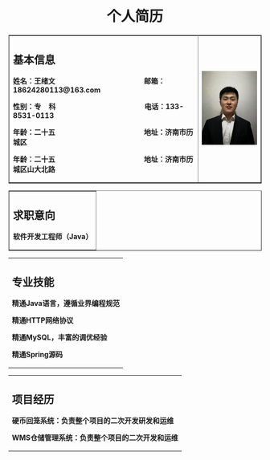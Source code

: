 <table border="1">
  <tr><h1 style="text-align: center;">个人简历</h1></tr>
  <tr>
    <td width="75%">
      <h2>基本信息</h2>
      <p><b>姓名：王绪文&nbsp;&nbsp;&nbsp;&nbsp;&nbsp;&nbsp;&nbsp;&nbsp;&nbsp;&nbsp;&nbsp;&nbsp;&nbsp;&nbsp;&nbsp;&nbsp;&nbsp;&nbsp;&nbsp;&nbsp;&nbsp;&nbsp;&nbsp;&nbsp;&nbsp;&nbsp;&nbsp;&nbsp;&nbsp;&nbsp;&nbsp;&nbsp;&nbsp;&nbsp;&nbsp;&nbsp;&nbsp;&nbsp;&nbsp;&nbsp;&nbsp;&nbsp;&nbsp;&nbsp;&nbsp;&nbsp;&nbsp;邮箱：18624280113@163.com</b></p>
      <p><b>性别：专&nbsp;&nbsp;&nbsp;&nbsp;科&nbsp;&nbsp;&nbsp;&nbsp;&nbsp;&nbsp;&nbsp;&nbsp;&nbsp;&nbsp;&nbsp;&nbsp;&nbsp;&nbsp;&nbsp;&nbsp;&nbsp;&nbsp;&nbsp;&nbsp;&nbsp;&nbsp;&nbsp;&nbsp;&nbsp;&nbsp;&nbsp;&nbsp;&nbsp;&nbsp;&nbsp;&nbsp;&nbsp;&nbsp;&nbsp;&nbsp;&nbsp;&nbsp;&nbsp;&nbsp;&nbsp;&nbsp;&nbsp;&nbsp;&nbsp;&nbsp;&nbsp;电话：133-8531-0113</b></p>
      <p><b>年龄：二十五&nbsp;&nbsp;&nbsp;&nbsp;&nbsp;&nbsp;&nbsp;&nbsp;&nbsp;&nbsp;&nbsp;&nbsp;&nbsp;&nbsp;&nbsp;&nbsp;&nbsp;&nbsp;&nbsp;&nbsp;&nbsp;&nbsp;&nbsp;&nbsp;&nbsp;&nbsp;&nbsp;&nbsp;&nbsp;&nbsp;&nbsp;&nbsp;&nbsp;&nbsp;&nbsp;&nbsp;&nbsp;&nbsp;&nbsp;&nbsp;&nbsp;&nbsp;&nbsp;&nbsp;&nbsp;&nbsp;&nbsp;地址：济南市历城区</b></p>
      <p><b>年龄：二十五&nbsp;&nbsp;&nbsp;&nbsp;&nbsp;&nbsp;&nbsp;&nbsp;&nbsp;&nbsp;&nbsp;&nbsp;&nbsp;&nbsp;&nbsp;&nbsp;&nbsp;&nbsp;&nbsp;&nbsp;&nbsp;&nbsp;&nbsp;&nbsp;&nbsp;&nbsp;&nbsp;&nbsp;&nbsp;&nbsp;&nbsp;&nbsp;&nbsp;&nbsp;&nbsp;&nbsp;&nbsp;&nbsp;&nbsp;&nbsp;&nbsp;&nbsp;&nbsp;&nbsp;&nbsp;&nbsp;&nbsp;地址：济南市历城区山大北路</b></p>
    </td>
    <td width="25%">
      <img src="/IMG_1878.JPG" width="100%">
    </td>
  </tr>
<table border="1">
  <tr>
    <td>
      <h2><b>求职意向</b></h2>
      <p><b>软件开发工程师（Java）</b></p>
    </td>
  </tr>
</table>
<table border="0">
  <tr>
    <td>
      <h2><b>专业技能</b></h2>
      <p><b>精通Java语言，遵循业界编程规范</b></p>
      <p><b>精通HTTP网络协议</b></p>
      <p><b>精通MySQL，丰富的调优经验</b></p>
      <p><b>精通Spring源码</b></p>
    </td>
  </tr>
</table>
<table border="0">
  <tr>
    <td>
      <h2><b>项目经历</b></h2>
      <p><b>硬币回笼系统：负责整个项目的二次开发研发和运维</b></p>
      <p><b>WMS仓储管理系统：负责整个项目的二次开发和运维</b></p>
    </td>
  </tr>
</table>







